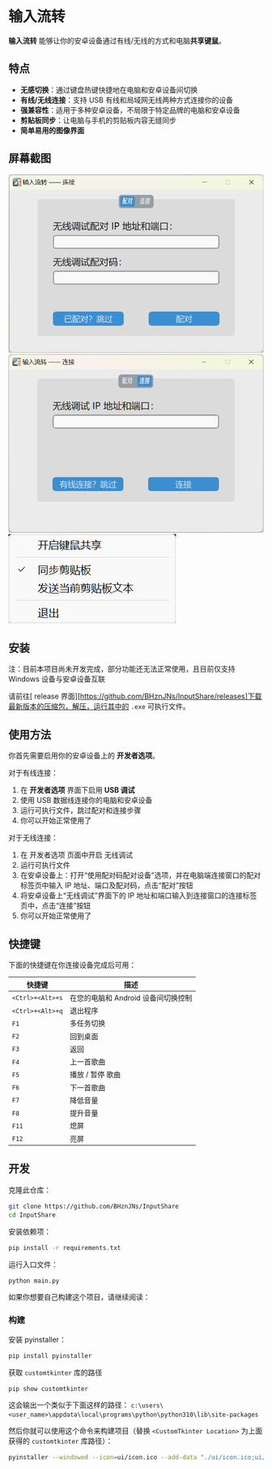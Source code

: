 # 输入流转

__输入流转__ 能够让你的安卓设备通过有线/无线的方式和电脑**共享键鼠**。

## 特点

- __无感切换__：通过键盘热键快捷地在电脑和安卓设备间切换
- __有线/无线连接__：支持 USB 有线和局域网无线两种方式连接你的设备
- __强兼容性__：适用于多种安卓设备，不局限于特定品牌的电脑和安卓设备
- __剪贴板同步__：让电脑与手机的剪贴板内容无缝同步
- __简单易用的图像界面__

## 屏幕截图

![配对界面](./screenshots/pairing_zh.png)
![连接界面](./screenshots/connecting_zh.png)
![系统托盘](./screenshots/tray_selections_zh.png)

## 安装

注：目前本项目尚未开发完成，部分功能还无法正常使用，且目前仅支持 Windows 设备与安卓设备互联

请前往[ release 界面][https://github.com/BHznJNs/InputShare/releases]下载最新版本的压缩包，解压，运行其中的 `.exe` 可执行文件。

## 使用方法

你首先需要启用你的安卓设备上的 __开发者选项__。

对于有线连接：

1. 在 __开发者选项__ 界面下启用 __USB 调试__
2. 使用 USB 数据线连接你的电脑和安卓设备
3. 运行可执行文件，跳过配对和连接步骤
4. 你可以开始正常使用了

对于无线连接：


1. 在 开发者选项 页面中开启 无线调试
2. 运行可执行文件
3. 在安卓设备上：打开“使用配对码配对设备”选项，并在电脑端连接窗口的配对标签页中输入 IP 地址、端口及配对码，点击“配对”按钮
4. 将安卓设备上“无线调试”界面下的 IP 地址和端口输入到连接窗口的连接标签页中，点击“连接”按钮
5. 你可以开始正常使用了


## 快捷键

下面的快捷键在你连接设备完成后可用：

| 快捷键 | 描述 |
| --- | --- |
| `<Ctrl>+<Alt>+s` | 在您的电脑和 Android 设备间切换控制 |
| `<Ctrl>+<Alt>+q` | 退出程序 |
| `F1` | 多任务切换 |
| `F2` | 回到桌面 |
| `F3` | 返回 |
| `F4` | 上一首歌曲 |
| `F5` | 播放 / 暂停 歌曲 |
| `F6` | 下一首歌曲 |
| `F7` | 降低音量 |
| `F8` | 提升音量 |
| `F11` | 熄屏 |
| `F12` | 亮屏 |

## 开发

克隆此仓库：

```bash
git clone https://github.com/BHznJNs/InputShare
cd InputShare
```

安装依赖项：

```bash
pip install -r requirements.txt
```

运行入口文件：

```bash
python main.py
```

如果你想要自己构建这个项目，请继续阅读：

### 构建

安装 pyinstaller：

```bash
pip install pyinstaller
```

获取 `customtkinter` 库的路径

```bash
pip show customtkinter
```

这会输出一个类似于下面这样的路径： `c:\users\<user_name>\appdata\local\programs\python\python310\lib\site-packages`

然后你就可以使用这个命令来构建项目（替换 `<CustomTkinter Location>` 为上面获得的 `customtkinter` 库路径）：

```bash
pyinstaller --windowed --icon=ui/icon.ico --add-data "./ui/icon.ico;ui/" --add-data "./adb-bin/;adb-bin/" --add-data "./server/scrcpy-server;server/" --add-data "<CustomTkinter Location>/customtkinter;customtkinter/" main.py
```
